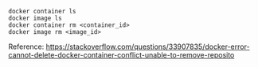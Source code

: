
```
docker container ls
docker image ls
docker container rm <container_id>
docker image rm <image_id>
```

Reference:
https://stackoverflow.com/questions/33907835/docker-error-cannot-delete-docker-container-conflict-unable-to-remove-reposito